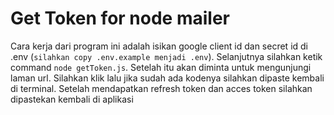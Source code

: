 # Get Token for node mailer

Cara kerja dari program ini adalah isikan google client id dan secret id di .env (`silahkan copy .env.example menjadi .env`). Selanjutnya silahkan ketik command `node getToken.js`. Setelah itu akan diminta untuk mengunjungi laman url. Silahkan klik lalu jika sudah ada kodenya silahkan dipaste kembali di terminal. Setelah mendapatkan refresh token dan acces token silahkan dipastekan kembali di aplikasi
